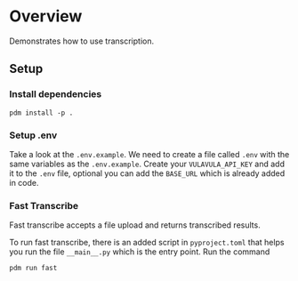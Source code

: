 # Overview
Demonstrates how to use transcription.

## Setup

### Install dependencies
```commandline
pdm install -p .
```

### Setup .env
Take a look at the `.env.example`. We need to create a file called `.env` with the same variables as the `.env.example`.
Create your `VULAVULA_API_KEY` and add it to the `.env` file, optional you can add the `BASE_URL` which is already added in code.

### Fast Transcribe
Fast transcribe accepts a file upload and returns transcribed results.

To run fast transcribe, there is an added script in `pyproject.toml` that helps you run the file `__main__.py` which is the entry point. Run the command
```commandline
pdm run fast
```